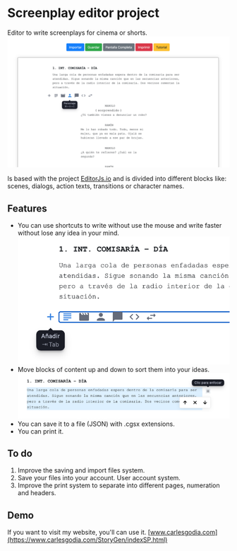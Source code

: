 # Screenplay editor project
Editor to write screenplays for cinema or shorts.
![screenplay editor](https://github.com/carlesgodia/screenplayeditor/blob/main/editor.png)

Is based with the project [EditorJs.io](https://editorjs.io/) and is divided into different blocks like: scenes, dialogs, action texts, transitions or character names. 

## Features
* You can use shortcuts to write without use the mouse and write faster without lose any idea in your mind.
![shortcuts in editor](https://github.com/carlesgodia/screenplayeditor/blob/main/Tutorial1.png)
* Move blocks of content up and down to sort them into your ideas.
![move blocks editor](https://github.com/carlesgodia/screenplayeditor/blob/main/Tutorial2.png)
* You can save it to a file (JSON) with .cgsx extensions.
* You can print it.

## To do
1. Improve the saving and import files system.
2. Save your files into your account. User account system.
3. Improve the print system to separate into different pages, numeration and headers.

## Demo
If you want to visit my website, you'll can use it.
[www.carlesgodia.com](https://www.carlesgodia.com/StoryGen/indexSP.html)
